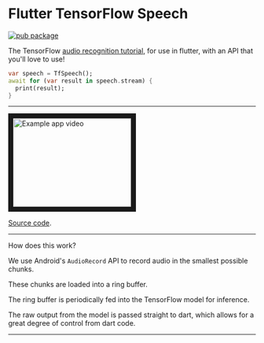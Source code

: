 # Flutter TensorFlow Speech

[![pub package](https://img.shields.io/pub/v/tf_speech.svg?style=for-the-badge)](https://pub.dartlang.org/packages/tf_speech)

The TensorFlow [audio recognition tutorial](https://github.com/tensorflow/docs/blob/master/site/en/r1/tutorials/sequences/audio_recognition.md), for use in flutter, with an API that you'll love to use!

```dart
var speech = TfSpeech();
await for (var result in speech.stream) {
  print(result);
}
```

---

<a href="http://www.youtube.com/watch?feature=player_embedded&v=USiOuBkVEIs" target="_blank"><img src="http://img.youtube.com/vi/USiOuBkVEIs/0.jpg" alt="Example app video" width="240" height="180" border="10"/></a>

[Source code](example/lib/main.dart).

---

How does this work? 

We use Android's `AudioRecord` API to record audio in the smallest possible chunks.

These chunks are loaded into a ring buffer.

The ring buffer is periodically fed into the TensorFlow model for inference.

The raw output from the model is passed straight to dart, 
which allows for a great degree of control from dart code.

---
